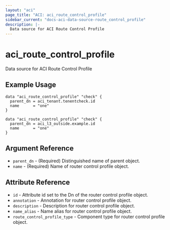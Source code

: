 ```yaml
---
layout: "aci"
page_title: "ACI: aci_route_control_profile"
sidebar_current: "docs-aci-data-source-route_control_profile"
description: |-
  Data source for ACI Route Control Profile
---
```


# aci_route_control_profile #
Data source for ACI Route Control Profile

## Example Usage ##

```hcl
data "aci_route_control_profile" "check" {
  parent_dn = aci_tenant.tenentcheck.id
  name      = "one"
}

data "aci_route_control_profile" "check" {
  parent_dn = aci_l3_outside.example.id
  name      = "one"
}
```


## Argument Reference ##

* `parent_dn` - (Required) Distinguished name of parent object.
* `name` - (Required) Name of router control profile object.



## Attribute Reference

* `id` - Attribute id set to the Dn of the router control profile object.
* `annotation` - Annotation for router control profile object.
* `description` - Description for router control profile object.
* `name_alias` - Name alias for router control profile object.
* `route_control_profile_type` - Component type for router control profile object.
